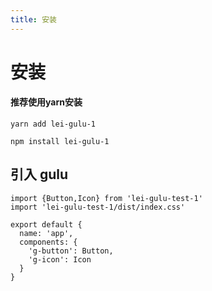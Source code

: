 ```yaml
---
title: 安装
---
```


# 安装
#### 推荐使用yarn安装
```
yarn add lei-gulu-1
```
```
npm install lei-gulu-1
```

## 引入 gulu
```
import {Button,Icon} from 'lei-gulu-test-1'
import 'lei-gulu-test-1/dist/index.css'

export default {
  name: 'app',
  components: {
    'g-button': Button,
    'g-icon': Icon
  }
}
```